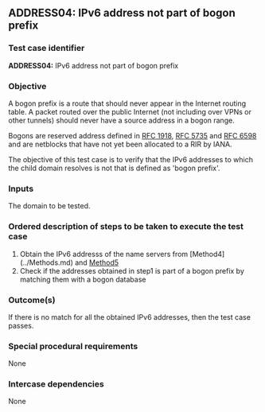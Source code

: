 ## ADDRESS04: IPv6 address not part of bogon prefix

### Test case identifier

**ADDRESS04:** IPv6 address not part of bogon prefix

### Objective

A bogon prefix is a route that should never appear in the Internet routing
table. A packet routed over the public Internet (not including over VPNs or
other tunnels) should never have a source address in a bogon range.

Bogons are reserved address defined in [RFC
1918](https://tools.ietf.org/html/rfc1918), [RFC
5735](https://tools.ietf.org/html/rfc5735) and [RFC
6598](https://tools.ietf.org/html/rfc6598) and are netblocks that have not
yet been allocated to a RIR by IANA.

The objective of this test case is to verify that the IPv6 addresses to
which the child domain resolves is not that is defined as 'bogon prefix'.

### Inputs

The domain to be tested.

### Ordered description of steps to be taken to execute the test case

1. Obtain the IPv6 addresss of the name servers from [Method4]
   (../Methods.md) and [Method5](../Methods.md)
2. Check if the addresses obtained in step1 is part of a bogon prefix by
matching them with a bogon database 

### Outcome(s)

If there is no match for all the obtained IPv6 addresses, then the test case passes.

### Special procedural requirements

None

### Intercase dependencies

None
